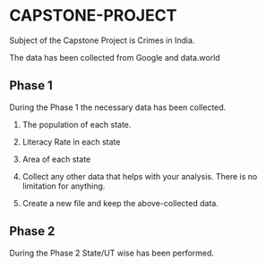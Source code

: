 # CAPSTONE-PROJECT

Subject of the Capstone Project is Crimes in India.

The data has been collected from Google and data.world

## Phase 1

During the Phase 1 the necessary data has been collected.

1. The population of each state.

2. Literacy Rate in each state

3. Area of each state

4. Collect any other data that helps with your analysis. There is no limitation for anything.

5. Create a new file and keep the above-collected data.

## Phase 2

During the Phase 2 State/UT wise has been performed.
